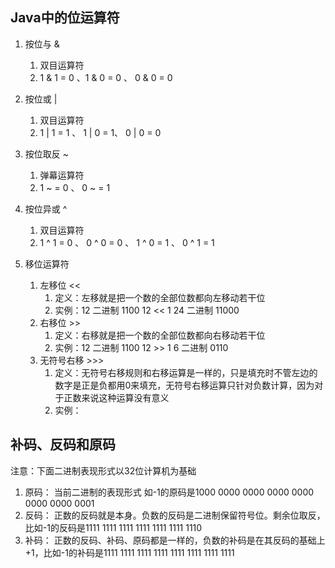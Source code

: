 ## Java中的位运算符
1. 按位与 &
   
    1. 双目运算符 
    2. 1 & 1 = 0 、1 & 0 = 0 、 0 & 0 = 0
2. 按位或 |

    1. 双目运算符
    2. 1 | 1 = 1 、 1 | 0 = 1、 0 | 0 = 0
3. 按位取反 ~
    
    1. 弹幕运算符
    2. 1 ~ = 0 、 0 ~ = 1
4. 按位异或 ^
    
    1. 双目运算符
    2. 1 ^ 1 = 0 、 0 ^ 0 = 0 、 1 ^ 0 = 1 、 0 ^ 1 = 1
5. 移位运算符

    1. 左移位 <<
        1. 定义：左移就是把一个数的全部位数都向左移动若干位
        2. 实例：12 二进制 1100  12 << 1 24 二进制 11000
    2. 右移位 >>
        1. 定义：右移就是把一个数的全部位数都向右移动若干位
        2. 实例：12 二进制 1100 12 >> 1 6 二进制 0110
    3. 无符号右移 >>>
        1. 定义：无符号右移规则和右移运算是一样的，只是填充时不管左边的数字是正是负都用0来填充，无符号右移运算只针对负数计算，因为对于正数来说这种运算没有意义
        2. 实例： 
        
## 补码、反码和原码
注意：下面二进制表现形式以32位计算机为基础
1. 原码： 当前二进制的表现形式 如-1的原码是1000 0000 0000 0000 0000 0000 0000 0001
2. 反码： 正数的反码就是本身。负数的反码是二进制保留符号位。剩余位取反，比如-1的反码是1111 1111 1111 1111 1111 1111 1110
3. 补码： 正数的反码、补码、原码都是一样的，负数的补码是在其反码的基础上+1，比如-1的补码是1111 1111 1111 1111 1111 1111 1111 1111